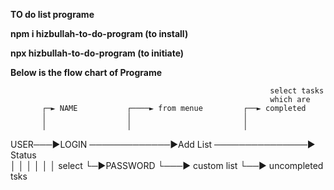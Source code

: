 **TO do list programe**

**npm i hizbullah-to-do-program (to install)**

**npx hizbullah-to-do-program (to initiate)**

**Below is the flow chart of Programe**
 
 
 
                                                              select tasks
                                                              which are
           ┌─► NAME           ┌────► from menue         ┌──► completed
           │                  │                         │
           │                  │                         │
USER───►LOGIN ─────────────►Add List ───────────────► Status  
           │                   │                        │
           │                   │                        │       select
           └─►PASSWORD         └───► custom list        └──► uncompleted
                                                                 tsks